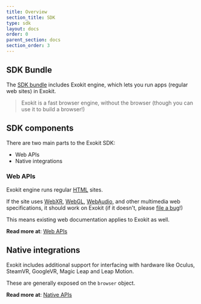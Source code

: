 ```yaml
---
title: Overview
section_title: SDK
type: sdk
layout: docs
order: 0
parent_section: docs
section_order: 3
---
```


## SDK Bundle

The [SDK bundle](installation.md) includes Exokit engine, which lets you run apps (regular web sites) in Exokit.

> Exokit is a fast browser engine, without the browser (though you can use it to build a browser!)

## SDK components

There are two main parts to the Exokit SDK:
  - Web APIs
  - Native integrations

### Web APIs

Exokit engine runs regular [HTML](https://en.wikipedia.org/wiki/HTML) sites.

If the site uses [WebXR](https://immersive-web.github.io/webxr/), [WebGL](https://www.khronos.org/registry/webgl/specs/latest/1.0/), [WebAudio](https://www.w3.org/TR/webaudio/), and other multimedia web specifications, it should work on Exokit (if it doesn't, please [file a bug](https://github.com/exokitxr/exokit/issues/new)!)

This means existing web documentation applies to Exokit as well.

**Read more at**: [Web APIs](apis/webAPIs.md)

## Native integrations

Exokit includes additional support for interfacing with hardware like Oculus, SteamVR, GoogleVR, Magic Leap and Leap Motion.

These are generally exposed on the `browser` object.


**Read more at**: [Native APIs](apis/nativeAPIs.md)
